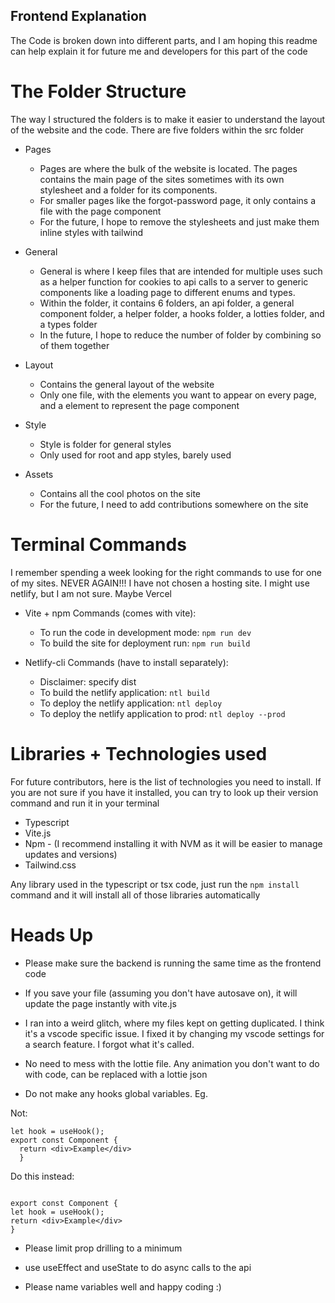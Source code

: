 ## Frontend Explanation

The Code is broken down into different parts, and I am hoping this readme can help explain it for future me and developers for this part of the code

# The Folder Structure

The way I structured the folders is to make it easier to understand the layout of the website and the code.
There are five folders within the src folder

- Pages

   - Pages are where the bulk of the website is located. The pages contains the main page of the sites sometimes with its own stylesheet and a folder for its components.
   - For smaller pages like the forgot-password page, it only contains a file with the page component
   - For the future, I hope to remove the stylesheets and just make them inline styles with tailwind

- General

   - General is where I keep files that are intended for multiple uses such as a helper function for cookies to api calls to a server to generic components like a loading page to different enums and types.
   - Within the folder, it contains 6 folders, an api folder, a general component folder, a helper folder, a hooks folder, a lotties folder, and a types folder
   - In the future, I hope to reduce the number of folder by combining so of them together

- Layout

   - Contains the general layout of the website
   - Only one file, with the elements you want to appear on every page, and a  element to represent the page component

- Style

   - Style is folder for general styles
   - Only used for root and app styles, barely used

- Assets

   - Contains all the cool photos on the site
   - For the future, I need to add contributions somewhere on the site

# Terminal Commands

I remember spending a week looking for the right commands to use for one of my sites. NEVER AGAIN!!! I have not chosen a hosting site. I might use netlify, but I am not sure. Maybe Vercel

- Vite + npm Commands (comes with vite):

   - To run the code in development mode: `npm run dev`
   - To build the site for deployment run: `npm run build`

- Netlify-cli Commands (have to install separately):

   - Disclaimer: specify dist
   - To build the netlify application: `ntl build`
   - To deploy the netlify application: `ntl deploy`
   - To deploy the netlify application to prod: `ntl deploy --prod`

# Libraries + Technologies used

For future contributors, here is the list of technologies you need to install. If you are not sure if you have it installed, you can try to look up their version command and run it in your terminal

- Typescript
- Vite.js
- Npm - (I recommend installing it with NVM as it will be easier to manage updates and versions)
- Tailwind.css

Any library used in the typescript or tsx code, just run the `npm install` command and it will install all of those libraries automatically

# Heads Up

- Please make sure the backend is running the same time as the frontend code

- If you save your file (assuming you don't have autosave on), it will update the page instantly with vite.js

- I ran into a weird glitch, where my files kept on getting duplicated. I think it's a vscode specific issue.
   I fixed it by changing my vscode settings for a search feature. I forgot what it's called.

- No need to mess with the lottie file. Any animation you don't want to do with code, can be replaced with a lottie json

- Do not make any hooks global variables.
Eg.

Not:

```tsx {"id":"01J3DV1PEYMATXHRDSAFAMHJ1X"}
let hook = useHook();
export const Component {
  return <div>Example</div>
  }
```

Do this instead:

```tsx {"id":"01J3DV1PEYMATXHRDSAH5CJ0E3"}

export const Component {
let hook = useHook();
return <div>Example</div>
}
```

- Please limit prop drilling to a minimum
  
- use useEffect and useState to do async calls to the api

- Please name variables well and happy coding :)
